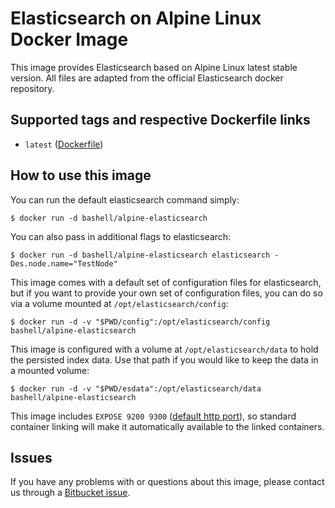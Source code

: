 Elasticsearch on Alpine Linux Docker Image
==========================================

This image provides Elasticsearch based on Alpine Linux latest stable version. All files are adapted from the official Elasticsearch docker repository.

Supported tags and respective Dockerfile links
----------------------------------------------

-   `latest` ([Dockerfile](https://bitbucket.org/bashell-com/alpine-elasticsearch/src/tip/Dockerfile?fileviewer=file-view-default))

How to use this image
---------------------

You can run the default elasticsearch command simply:

    $ docker run -d bashell/alpine-elasticsearch

You can also pass in additional flags to elasticsearch:

    $ docker run -d bashell/alpine-elasticsearch elasticsearch -Des.node.name="TestNode"

This image comes with a default set of configuration files for elasticsearch, but if you want to provide your own set of configuration files, you can do so via a volume mounted at `/opt/elasticsearch/config`:

    $ docker run -d -v "$PWD/config":/opt/elasticsearch/config bashell/alpine-elasticsearch

This image is configured with a volume at `/opt/elasticsearch/data` to hold the persisted index data. Use that path if you would like to keep the data in a mounted volume:

    $ docker run -d -v "$PWD/esdata":/opt/elasticsearch/data bashell/alpine-elasticsearch

This image includes `EXPOSE 9200 9300` ([default http port](http://www.elastic.co/guide/en/elasticsearch/reference/1.5/modules-http.html)), so standard container linking will make it automatically available to the linked containers.

Issues
------

If you have any problems with or questions about this image, please contact us through a [Bitbucket issue](https://bitbucket.org/bashell-com/alpine-elasticsearch/issues).
